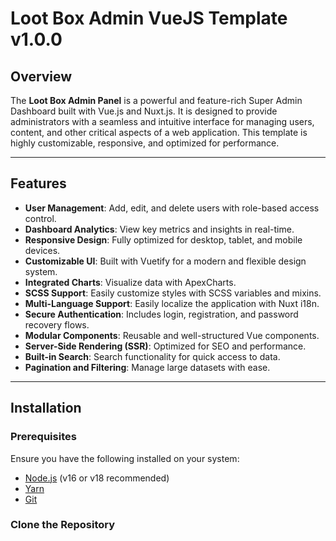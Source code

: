 # Loot Box Admin VueJS Template v1.0.0

## Overview

The **Loot Box Admin Panel** is a powerful and feature-rich Super Admin Dashboard built with Vue.js and Nuxt.js. It is designed to provide administrators with a seamless and intuitive interface for managing users, content, and other critical aspects of a web application. This template is highly customizable, responsive, and optimized for performance.

---

## Features

- **User Management**: Add, edit, and delete users with role-based access control.
- **Dashboard Analytics**: View key metrics and insights in real-time.
- **Responsive Design**: Fully optimized for desktop, tablet, and mobile devices.
- **Customizable UI**: Built with Vuetify for a modern and flexible design system.
- **Integrated Charts**: Visualize data with ApexCharts.
- **SCSS Support**: Easily customize styles with SCSS variables and mixins.
- **Multi-Language Support**: Easily localize the application with Nuxt i18n.
- **Secure Authentication**: Includes login, registration, and password recovery flows.
- **Modular Components**: Reusable and well-structured Vue components.
- **Server-Side Rendering (SSR)**: Optimized for SEO and performance.
- **Built-in Search**: Search functionality for quick access to data.
- **Pagination and Filtering**: Manage large datasets with ease.

---

## Installation

### Prerequisites
Ensure you have the following installed on your system:
- [Node.js](https://nodejs.org/) (v16 or v18 recommended)
- [Yarn](https://yarnpkg.com/)
- [Git](https://git-scm.com/)

### Clone the Repository